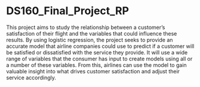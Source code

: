 # DS160_Final_Project_RP
This project aims to study the relationship between a customer’s satisfaction of their flight and the variables that could influence these results. By using logistic regression, the project seeks to provide an accurate model that airline companies could use to predict if a customer will be satisfied or dissatisfied with the service they provide. It will use a wide range of variables that the consumer has input to create models using all or a number of these variables. From this, airlines can use the model to gain valuable insight into what drives customer satisfaction and adjust their service accordingly. 
